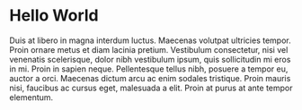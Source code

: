 Hello World 
=============

Duis at libero in magna interdum luctus. Maecenas volutpat ultricies tempor. Proin ornare metus et diam lacinia pretium. Vestibulum consectetur, nisi vel venenatis scelerisque, dolor nibh vestibulum ipsum, quis sollicitudin mi eros in mi. Proin in sapien neque. Pellentesque tellus nibh, posuere a tempor eu, auctor a orci. Maecenas dictum arcu ac enim sodales tristique. Proin mauris nisi, faucibus ac cursus eget, malesuada a elit. Proin at purus at ante tempor elementum.
